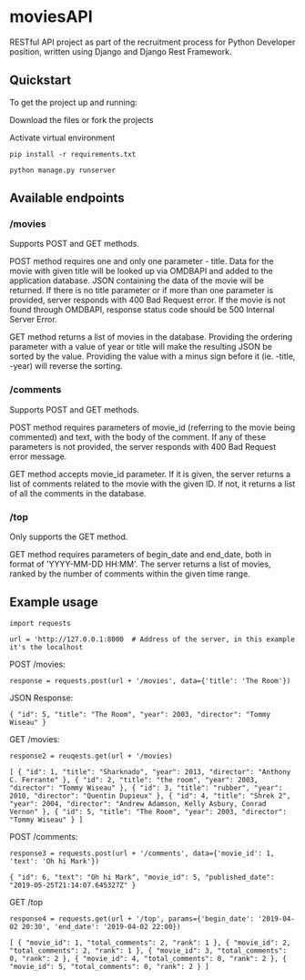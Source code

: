# moviesAPI

RESTful API project as part of the recruitment process for Python Developer position, written using Django and Django Rest Framework.

## Quickstart

To get the project up and running:

Download the files or fork the projects

Activate virtual environment

`pip install -r requirements.txt`

`python manage.py runserver`


## Available endpoints
### /movies
Supports POST and GET methods. 

POST method requires one and only one parameter - title. Data for the movie with given title will be
looked up via OMDBAPI and added to the application database. JSON containing the data of the movie will be
returned. If there is no title parameter or if more than one parameter is provided, server responds
with 400 Bad Request error. If the movie is not found through OMDBAPI, response status code should be
500 Internal Server Error.

GET method returns a list of movies in the database. Providing the ordering parameter with a value of 
year or title will make the resulting JSON be sorted by the value. Providing the value with a minus 
sign before it (ie. -title, -year) will reverse the sorting.

### /comments
Supports POST and GET methods.

POST method requires parameters of movie_id (referring to the movie being commented) and text, with
the body of the comment. If any of these parameters is not provided, the server responds with
400 Bad Request error message.

GET method accepts movie_id parameter. If it is given, the server returns a list of comments related to
the movie with the given ID. If not, it returns a list of all the comments in the database. 

### /top
Only supports the GET method. 

GET method requires parameters of begin_date and end_date, both in format of 'YYYY-MM-DD HH:MM'.
The server returns a list of movies, ranked by the number of comments within the given time range.

## Example usage
`import requests`

`url = 'http://127.0.0.1:8000  # Address of the server, in this example it's the localhost`

POST /movies:

`response = requests.post(url + '/movies', data={'title': 'The Room'})`

JSON Response:

`{
    "id": 5,
    "title": "The Room",
    "year": 2003,
    "director": "Tommy Wiseau"
}`

GET /movies:

`response2 = reuqests.get(url + '/movies)`

`[
    {
        "id": 1,
        "title": "Sharknado",
        "year": 2013,
        "director": "Anthony C. Ferrante"
    },
    {
        "id": 2,
        "title": "the room",
        "year": 2003,
        "director": "Tommy Wiseau"
    },
    {
        "id": 3,
        "title": "rubber",
        "year": 2010,
        "director": "Quentin Dupieux"
    },
    {
        "id": 4,
        "title": "Shrek 2",
        "year": 2004,
        "director": "Andrew Adamson, Kelly Asbury, Conrad Vernon"
    },
    {
        "id": 5,
        "title": "The Room",
        "year": 2003,
        "director": "Tommy Wiseau"
    }
]`

POST /comments:

`response3 = requests.post(url + '/comments', data={'movie_id': 1, 'text': 'Oh hi Mark'})`

`{
    "id": 6,
    "text": "Oh hi Mark",
    "movie_id": 5,
    "published_date": "2019-05-25T21:14:07.645327Z"
}`

GET /top

`response4 = requests.get(url + '/top', params={'begin_date': '2019-04-02 20:30', 'end_date': '2019-04-02 22:00})`

`[
    {
        "movie_id": 1,
        "total_comments": 2,
        "rank": 1
    },
    {
        "movie_id": 2,
        "total_comments": 2,
        "rank": 1
    },
    {
        "movie_id": 3,
        "total_comments": 0,
        "rank": 2
    },
    {
        "movie_id": 4,
        "total_comments": 0,
        "rank": 2
    },
    {
        "movie_id": 5,
        "total_comments": 0,
        "rank": 2
    }
]`